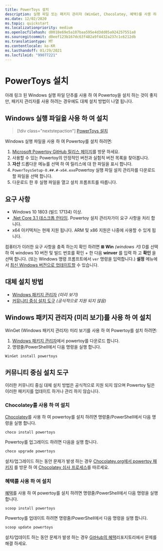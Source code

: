 ```yaml
---
title: PowerToys 설치
description: 실행 파일 또는 패키지 관리자 (WinGet, Chocolatey, 혜택)를 사용 하 여 Windows 10을 사용자 지정 하는 일련의 유틸리티 인 Powertoy을 설치 합니다.
ms.date: 12/02/2020
ms.topic: quickstart
ms.localizationpriority: medium
ms.openlocfilehash: d0018e69e5a107baa595e4d3dd05a924257551a8
ms.sourcegitcommit: d0eef123b167dc63f482a9f4432a237c1c6212db
ms.translationtype: MT
ms.contentlocale: ko-KR
ms.lasthandoff: 01/29/2021
ms.locfileid: "99077221"
---
```

# <a name="install-powertoys"></a>PowerToys 설치

아래 링크 된 Windows 실행 파일 단추를 사용 하 여 Powertoy을 설치 하는 것이 좋지만, 패키지 관리자를 사용 하려는 경우에도 대체 설치 방법이 나열 됩니다.

## <a name="install-with-windows-executable-file"></a>Windows 실행 파일을 사용 하 여 설치

> [!div class="nextstepaction"]
> [PowerToys 설치](https://aka.ms/installpowertoys)

Windows 실행 파일을 사용 하 여 Powertoy를 설치 하려면:

1. [Microsoft Powertoy GitHub 릴리스 페이지](https://github.com/microsoft/PowerToys/releases/)를 방문 하세요.
2. 사용할 수 있는 Powertoy의 안정적인 버전과 실험적 버전 목록을 찾아봅니다.
3. **자산** 드롭다운 메뉴를 선택 하 여 릴리스에 대 한 파일을 표시 합니다.
4. `PowerToysSetup-0.##.#-x64.exe`Powertoy 실행 파일 설치 관리자를 다운로드할 파일을 선택 합니다.
5. 다운로드 한 후 실행 파일을 열고 설치 프롬프트를 따릅니다.

## <a name="requirements"></a>요구 사항

- Windows 10 1803 (빌드 17134) 이상.
- [.Net Core 3.1 데스크톱 런타임](https://dotnet.microsoft.com/download/dotnet-core/thank-you/runtime-desktop-3.1.4-windows-x64-installer). Powertoy 설치 관리자가이 요구 사항을 처리 합니다.
- x64 아키텍처는 현재 지원 됩니다. ARM 및 x86 지원은 나중에 사용할 수 있게 됩니다.

컴퓨터가 이러한 요구 사항을 충족 하는지 확인 하려면 **⊞ Win** *(windows 키)* D를 선택 하 여 windows 10 버전 및 빌드 번호를 확인  +  한 다음 **winver** 를 입력 하 고 **확인** 을 선택 합니다. (또는 Windows 명령 프롬프트에서 `ver` 명령을 입력합니다.) **설정** 메뉴에서 [최신 Windows 버전으로 업데이트할](ms-settings:windowsupdate) 수 있습니다.

## <a name="alternative-install-methods"></a>대체 설치 방법

<!--  - **[Windows executable .exe file](#install-with-windows-executable-file)** *(Recommended)* -->
- [Windows 패키지 관리자](#install-with-windows-package-manager-preview) *(미리 보기)*
- [커뮤니티 중심 설치 도구](#community-driven-install-tools) *(공식적으로 지원 되지 않음)*

## <a name="install-with-windows-package-manager-preview"></a>Windows 패키지 관리자 (미리 보기)를 사용 하 여 설치

WinGet (Windows 패키지 관리자) 미리 보기를 사용 하 여 Powertoy를 설치 하려면:

1. [Windows 패키지 관리자](https://github.com/microsoft/winget-cli/releases)에서 powertoy를 다운로드 합니다.
2. 명령줄/PowerShell에서 다음 명령을 실행 합니다.

```powershell
WinGet install powertoys
```

## <a name="community-driven-install-tools"></a>커뮤니티 중심 설치 도구

이러한 커뮤니티 중심 대체 설치 방법은 공식적으로 지원 되지 않으며 Powertoy 팀은 이러한 패키지를 업데이트 하거나 관리 하지 않습니다.

### <a name="install-with-chocolatey"></a>Chocolatey를 사용 하 여 설치

[Chocolatey](https://chocolatey.org/)를 사용 하 여 powertoy를 설치 하려면 명령줄/PowerShell에서 다음 명령을 실행 합니다.

```powershell
choco install powertoys
```

Powertoy를 업그레이드 하려면 다음을 실행 합니다.

```powershell
choco upgrade powertoys
```

설치/업그레이드 하는 동안 문제가 발생 하는 경우 [Chocolatey.org에서 powertoy 패키지](https://chocolatey.org/packages/powertoys) 를 방문 하 여 [Chocolatey 심사 프로세스](https://chocolatey.org/docs/package-triage-process)를 따르세요.

### <a name="install-with-scoop"></a>혜택를 사용 하 여 설치

[혜택](https://scoop.sh/)를 사용 하 여 powertoy를 설치 하려면 명령줄/PowerShell에서 다음 명령을 실행 합니다.

```powershell
scoop install powertoys
```

Powertoy를 업데이트 하려면 명령줄/PowerShell에서 다음 명령을 실행 합니다.

```powershell
scoop update powertoys
```

설치/업데이트 하는 동안 문제가 발생 하는 경우 [GitHub의 혜택](https://github.com/lukesampson/scoop/issues)리포지토리에서 문제를 해결 하세요.
